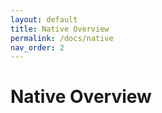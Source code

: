 ```yaml
---
layout: default
title: Native Overview
permalink: /docs/native
nav_order: 2
---
```

# Native Overview
